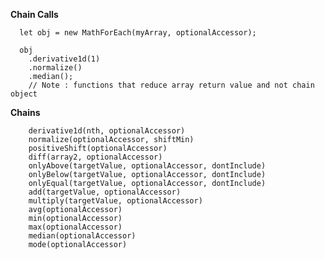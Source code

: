 
  **Chain Calls**
  
      let obj = new MathForEach(myArray, optionalAccessor);
      
      obj
        .derivative1d(1)
        .normalize()
        .median();
        // Note : functions that reduce array return value and not chain object
    
 **Chains**
            
        derivative1d(nth, optionalAccessor)
        normalize(optionalAccessor, shiftMin)
        positiveShift(optionalAccessor)
        diff(array2, optionalAccessor)
        onlyAbove(targetValue, optionalAccessor, dontInclude)
        onlyBelow(targetValue, optionalAccessor, dontInclude)
        onlyEqual(targetValue, optionalAccessor, dontInclude)
        add(targetValue, optionalAccessor)
        multiply(targetValue, optionalAccessor)
        avg(optionalAccessor)
        min(optionalAccessor)
        max(optionalAccessor)
        median(optionalAccessor)
        mode(optionalAccessor)